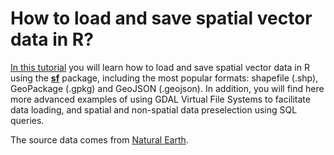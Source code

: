 # How to load and save spatial vector data in R?

[In this tutorial](https://kadyb.github.io/sf_load_save/tutorial.html) you will
learn how to load and save spatial vector data in R using the
[**sf**](https://github.com/r-spatial/sf) package, including the most popular
formats: shapefile (.shp), GeoPackage (.gpkg) and GeoJSON (.geojson). In addition,
you will find here more advanced examples of using GDAL Virtual File Systems to
facilitate data loading, and spatial and non-spatial data preselection using SQL
queries.

The source data comes from [Natural Earth](https://www.naturalearthdata.com/).
